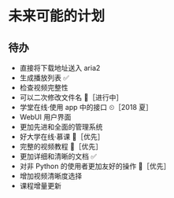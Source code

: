 # 未来可能的计划

## 待办

- 直接将下载地址送入 aria2
- 生成播放列表 ✅
- 检查视频完整性
- 可以二次修改文件名 🎉［进行中］
- 学堂在线·使用 app 中的接口 ⏲［2018 夏］
- WebUI 用户界面
- 更加先进和全面的管理系统
- 好大学在线·慕课 🚩［优先］
- 完整的视频教程 🚩［优先］
- 更加详细和清晰的文档 ✅
- 对非 Python 的使用者更加友好的操作 🚩［优先］
- 增加视频清晰度选择
- 课程增量更新
